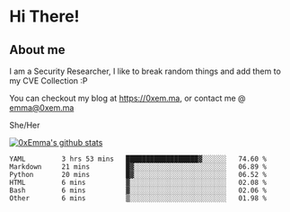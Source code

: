 # Hi There!

## About me
I am a Security Researcher, I like to break random things and add them to my CVE Collection :P 

You can checkout my blog at https://0xem.ma, or contact me @ [emma@0xem.ma](mailto:emma@0xem.ma)

She/Her

[![0xEmma's github stats](https://github-readme-stats.vercel.app/api?username=0xEmma&count_private=true&show_icons=true&theme=dark)](https://github.com/0xEmma)
<!--START_SECTION:waka-->

```text
YAML         3 hrs 53 mins   ██████████████████▓░░░░░░   74.60 %
Markdown     21 mins         █▓░░░░░░░░░░░░░░░░░░░░░░░   06.89 %
Python       20 mins         █▓░░░░░░░░░░░░░░░░░░░░░░░   06.52 %
HTML         6 mins          ▓░░░░░░░░░░░░░░░░░░░░░░░░   02.08 %
Bash         6 mins          ▓░░░░░░░░░░░░░░░░░░░░░░░░   02.06 %
Other        6 mins          ▒░░░░░░░░░░░░░░░░░░░░░░░░   01.98 %
```

<!--END_SECTION:waka-->
